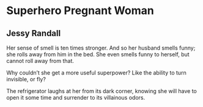 # Superhero Pregnant Woman
## Jessy Randall
Her sense of smell is ten times stronger.
And so her husband smells funny;
she rolls away from him in the bed.
She even smells funny to herself,
but cannot roll away from that.

Why couldn’t she get a more useful superpower?
Like the ability to turn invisible, or fly?

The refrigerator laughs at her from its dark corner,
knowing she will have to open it some time
and surrender to its villainous odors.